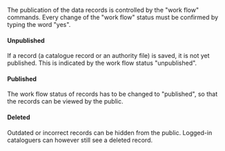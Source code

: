 The publication of the data records is controlled by the "work flow" commands. Every change of the "work flow" status
must be confirmed by typing the word "yes".

#### Unpublished

If a record (a catalogue record or an authority file) is saved, it is not yet published. This is indicated by the work
flow status "unpublished".

#### Published

The work flow status of records has to be changed to "published", so that the records can be viewed by the public.

#### Deleted

Outdated or incorrect records can be hidden from the public. Logged-in cataloguers can however still see a deleted
record.
